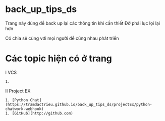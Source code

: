 # back_up_tips_ds

Trang này dùng để back up lại các thông tin khi cần thiết
Đỡ phải lục lọi lại hơn

Có chia sẻ cùng với mọi người để cùng nhau phát triển 


# Các topic hiện có ở trang

I VCS

    1. 
II Project EX

    1. [Python Chat](https://tramdactrieu.github.io/back_up_tips_ds/projectEx/python-chatwork-webhook)
    1. [GitHub](http://github.com)